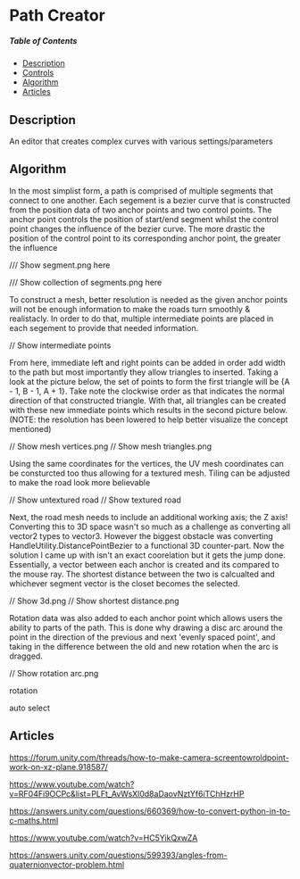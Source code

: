 # Path Creator

##### Table of Contents  
* [Description](#description)
* [Controls](#controls)
* [Algorithm](#algorithm)
* [Articles](#articles)

## Description

An editor that creates complex curves with various settings/parameters

## Algorithm

In the most simplist form, a path is comprised of multiple segments that connect to one another. Each segement is a bezier curve that is constructed from the position data of two anchor points and two control points. The anchor point controls the position of start/end segment whilst the control point changes the influence of the bezier curve. The more drastic the position of the control point to its corresponding anchor point, the greater the influence

/// Show segment.png here

/// Show collection of segments.png here

To construct a mesh, better resolution is needed as the given anchor points will not be enough information to make the roads turn smoothly & realistacly. In order to do that, multiple intermediate points are placed in each segement to provide that needed information. 

// Show intermediate points

From here, immediate left and right points can be added in order add width to the path but most importantly they allow triangles to inserted. Taking a look at the picture below, the set of points to form the first triangle will be {A - 1, B - 1, A + 1}. Take note the clockwise order as that indicates the normal direction of that constructed triangle. With that, all triangles can be created with these new immediate points which results in the second picture below. (NOTE: the resolution has been lowered to help better visualize the concept mentioned)

// Show mesh vertices.png
// Show mesh triangles.png

Using the same coordinates for the vertices, the UV mesh coordinates can be consturcted too thus allowing for a textured mesh. Tiling can be adjusted to make the road look more believable

// Show untextured road
// Show textured road

Next, the road mesh needs to include an additional working axis; the Z axis! Converting this to 3D space wasn't so much as a challenge as converting all vector2 types to vector3. However the biggest obstacle was converting HandleUtility.DistancePointBezier to a functional 3D counter-part. Now the solution I came up with isn't an exact coorelation but it gets the jump done. Essentially, a vector between each anchor is created and its compared to the mouse ray. The shortest distance between the two is calcualted and whichever segment vector is the closet becomes the selected. 

// Show 3d.png
// Show shortest distance.png

Rotation data was also added to each anchor point which allows users the ability to parts of the path. This is done why drawing a disc arc around the point in the direction of the previous and next 'evenly spaced point', and taking in the difference between the old and new rotation when the arc is dragged.

// Show rotation arc.png


rotation 



auto select

## Articles

https://forum.unity.com/threads/how-to-make-camera-screentowroldpoint-work-on-xz-plane.918587/

https://www.youtube.com/watch?v=RF04Fi9OCPc&list=PLFt_AvWsXl0d8aDaovNztYf6iTChHzrHP

https://answers.unity.com/questions/660369/how-to-convert-python-in-to-c-maths.html

https://www.youtube.com/watch?v=HC5YikQxwZA

https://answers.unity.com/questions/599393/angles-from-quaternionvector-problem.html
